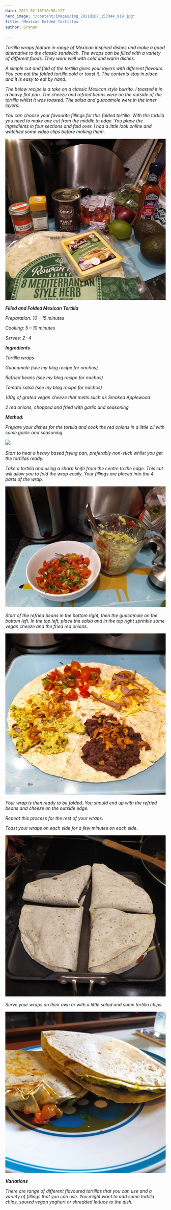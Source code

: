 ```yaml
---
date: 2021-02-10T10:58:12Z
hero_image: "/content/images/img_20210207_153344_919.jpg"
title: 'Mexican Folded Tortillas '
author: Graham

---
```

_Tortilla wraps feature in range of Mexican inspired dishes and make a good alternative to the classic sandwich. The wraps can be filled with a variety of different foods. They work well with cold and warm dishes._

_A simple cut and fold of the tortilla gives your layers with different flavours. You can eat the folded tortilla cold or toast it. The contents stay in place and it is easy to eat by hand._

_The below recipe is a take on a classic Mexican style burrito. I toasted it in a heavy flat pan. The cheeze and refried beans were on the outside of the tortilla whilst it was toasted. The salsa and guacamole were in the inner layers._

_You can choose your favourite fillings for this folded tortilla. With the tortilla you need to make one cut from the middle to edge. You place the ingredients in four sections and fold over. I had a little look online and watched some video clips before making them._

![](/content/images/img_20210207_153345_068.jpg)

**_Filled and Folded Mexican Tortilla_**

_Preparation: 10 – 15 minutes_

_Cooking: 5 – 10 minutes_

_Serves: 2- 4_

**_Ingredients_**

_Tortilla wraps_

_Guacamole (see my blog recipe for nachos)_

_Refried beans (see my blog recipe for nachos)_

_Tomato salsa (see my blog recipe for nachos)_

_100g of grated vegan cheeze that melts such as Smoked Applewood_

_2 red onions, chopped and fried with garlic and seasoning_

**_Method:_**

_Prepare your dishes for the tortilla and cook the red onions in a little oil with some garlic and seasoning._

![](/content/images/img_20210207_144406.jpg)

_Start to heat a heavy based frying pan, preferably non-stick whilst you get the tortillas ready._

_Take a tortilla and using a sharp knife from the centre to the edge. This cut will allow you to fold the wrap easily. Your fillings are placed into the 4 parts of the wrap._

![](/content/images/img_20210207_143632.jpg)

_Start of the refried beans in the bottom right, then the guacamole on the bottom left. In the top left, place the salsa and in the top right sprinkle some vegan cheeze and the fried red onions._

![](/content/images/img_20210207_153344_919.jpg)

_Your wrap is then ready to be folded. You should end up with the refried beans and cheeze on the outside edge._

_Repeat this process for the rest of your wraps._

_Toast your wraps on each side for a few minutes on each side._

![](/content/images/img_20210207_153345_044.jpg)

_Serve your wraps on their own or with a little salad and some tortilla chips._

![](/content/images/img_20210207_153345_016.jpg)

**_Variations_**

_There are range of different flavoured tortillas that you can use and a variety of fillings that you can use. You might want to add some tortilla chips, soured vegan yoghurt or shredded lettuce to the dish._